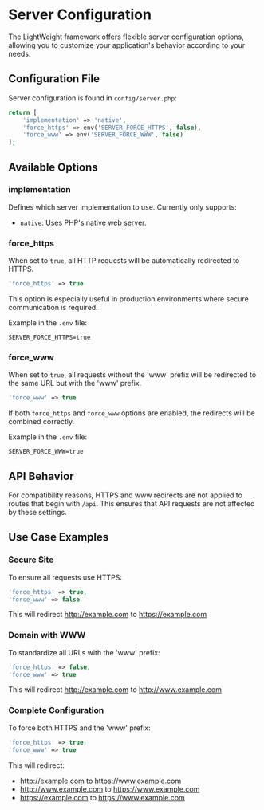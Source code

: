 # Server Configuration

The LightWeight framework offers flexible server configuration options, allowing you to customize your application's behavior according to your needs.

## Configuration File

Server configuration is found in `config/server.php`:

```php
return [
    'implementation' => 'native',
    'force_https' => env('SERVER_FORCE_HTTPS', false),
    'force_www' => env('SERVER_FORCE_WWW', false)
];
```

## Available Options

### implementation

Defines which server implementation to use. Currently only supports:

- `native`: Uses PHP's native web server.

### force_https

When set to `true`, all HTTP requests will be automatically redirected to HTTPS.

```php
'force_https' => true
```

This option is especially useful in production environments where secure communication is required.

Example in the `.env` file:
```
SERVER_FORCE_HTTPS=true
```

### force_www

When set to `true`, all requests without the 'www' prefix will be redirected to the same URL but with the 'www' prefix.

```php
'force_www' => true
```

If both `force_https` and `force_www` options are enabled, the redirects will be combined correctly.

Example in the `.env` file:
```
SERVER_FORCE_WWW=true
```

## API Behavior

For compatibility reasons, HTTPS and www redirects are not applied to routes that begin with `/api`. This ensures that API requests are not affected by these settings.

## Use Case Examples

### Secure Site

To ensure all requests use HTTPS:

```php
'force_https' => true,
'force_www' => false
```

This will redirect http://example.com to https://example.com

### Domain with WWW

To standardize all URLs with the 'www' prefix:

```php
'force_https' => false,
'force_www' => true
```

This will redirect http://example.com to http://www.example.com

### Complete Configuration

To force both HTTPS and the 'www' prefix:

```php
'force_https' => true,
'force_www' => true
```

This will redirect:
- http://example.com to https://www.example.com
- http://www.example.com to https://www.example.com
- https://example.com to https://www.example.com
